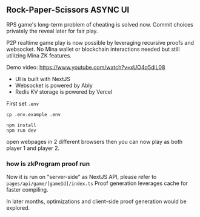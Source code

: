 ## Rock-Paper-Scissors ASYNC UI

RPS game's long-term problem of cheating is solved now.
Commit choices privately the reveal later for fair play.

P2P realtime game play is now possible by leveraging recursive proofs and websocket.
No Mina wallet or blockchain interactions needed but still utilizing Mina ZK features.

Demo video: https://www.youtube.com/watch?v=xUO4q5diL08

- UI is built with NextJS
- Websocket is powered by Ably
- Redis KV storage is powered by Vercel

First set `.env`

```
cp .env.example .env
```

```
npm install
npm run dev
```

open webpages in 2 different browsers
then you can now play as both player 1 and player 2.

### how is zkProgram proof run

Now it is run on "server-side" as NextJS API, please refer to `pages/api/game/[gameId]/index.ts`
Proof generation leverages cache for faster compiling. 

In later months, optimizations and client-side proof generation would be explored.
